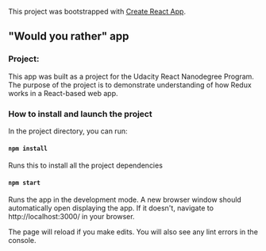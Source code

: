This project was bootstrapped with [Create React App](https://github.com/facebook/create-react-app).

## "Would you rather" app

### Project:

This app was built as a project for the Udacity React Nanodegree Program. The purpose of the project is to demonstrate understanding of how Redux works in a React-based web app.

### How to install and launch the project

In the project directory, you can run:

#### `npm install`

Runs this to install all the project dependencies

#### `npm start`

Runs the app in the development mode.
A new browser window should automatically open displaying the app. If it doesn't, navigate to http://localhost:3000/ in your browser.

The page will reload if you make edits.
You will also see any lint errors in the console.
